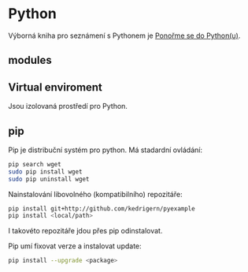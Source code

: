 
# Python

Výborná kniha pro seznámení s Pythonem je [Ponořme se do Python(u)](http://knihy.nic.cz/). 

## modules

## Virtual enviroment

Jsou izolovaná prostředí pro Python. 

## pip

Pip je distribuční systém pro python. Má stadardní ovládání:

```bash
pip search wget
sudo pip install wget
sudo pip uninstall wget
```

Nainstalování libovolného (kompatibilního) repozitáře:

```bash
pip install git+http://github.com/kedrigern/pyexample
pip install <local/path>
```

I takovéto repozitáře jdou přes pip odinstalovat.

Pip umí fixovat verze a instalovat update:

```bash
pip install --upgrade <package>
```
